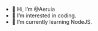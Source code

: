 - 👋 Hi, I’m @Aeruia
- 👀 I’m interested in coding.
- 🌱 I’m currently learning NodeJS.

<!---
Aeruia/Aeruia is a ✨ special ✨ repository because its `README.md` (this file) appears on your GitHub profile.
You can click the Preview link to take a look at your changes.
--->
